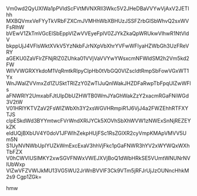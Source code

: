 Vm0wd2QyUXlWa1pPVldScFVtMVNXRll3Wkc5V2JHeDBaVVYwVjAxV2JETlhh
MXBQVmxVeFYyTkVRbFZXCmJVMHhWbXBHUzJSSFZrbGlSbWhvQ2sxWVFsRlhW
bVEwV1ZkTmVGcElSbEppVlZwVVEyeFplV0ZJYkZkaQpWRUkwVlhwR1NtVldV
bkppUjJ4VFlsWktXVkV5YzNkbFJrNXpVbXhrYVFwWFIyaHZWbGh3UzFReVRY
aGEKU0ZaVFlrZFNjRlZ0ZUhka01VVjVaVVYwYWsxcmNFWldSM2h2Vm5kd2FW
WlVVWGRXYkdoM1VqRmtkRlpyClpHb0tVbGQ0VlZscldtRmpSbFowVGxWT1Yx
WnJWalZVVmxZd1ZUSktTRlZzY0ZwTlJuQnlWakJHZDFaRwpTbFpqUlZwWFls
aFNWRlY2UmxabFJtUlpDbUZHWTB0WmJYaGhWakZzY2xacmRGaFNiWGd3V2tW
V01HRlYKTVZaV2FsWlZWbXh3Y2xsWGVHRmpiR1J6VjJ4a2FWZEhhRTFXYTJS
clpESkdWd3BYYmtwcFVrWndXRlJYCk5XOVhSbXhWVW1zNWExSnNjREZEYkZK
eldUQjBXbUV4Y0doV1JFWlhZekpHUjFSc1RsZGlXR2cyVmpKMApVMVV5Um5N
S1UyNVNWbUpIYUZkWmExcExaV3hhVjFkc1pGaFNWR3hYV2xWYWQxWXhTbFZX
V0hCWVlUSlMKY2xwSGVFNWxVWEJXVjBoQ1dWbHRkSE5VUmtWNUNrNVlUbWxp
VlZwVFZVWlJkMU13VG5WU2JrWnBVVlF3Ck9VTm5jRFJrUjJzOUNncHhkM2s9
Cgp1ZGk=

hmw